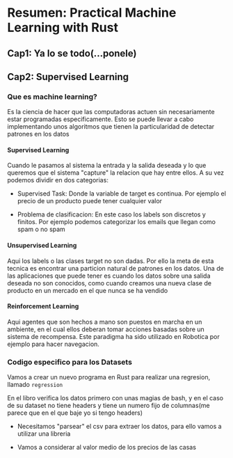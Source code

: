 # Resumen: Practical Machine Learning with Rust

## Cap1: Ya lo se todo(...ponele)

## Cap2: Supervised Learning

### Que es machine learning?

Es la ciencia de hacer que las computadoras actuen sin necesariamente estar
programadas especificamente. Esto se puede llevar a cabo implementando unos
algoritmos que tienen la particularidad de detectar patrones en los datos

#### Supervised Learning

Cuando le pasamos al sistema la entrada y la salida deseada y lo que queremos
que el sistema "capture" la relacion que hay entre ellos. A su vez podemos
dividir en dos categorias:

 - Supervised Task: Donde la variable de target es continua. Por ejemplo el
   precio de un producto puede tener cualquier valor

 - Problema de clasificacion: En este caso los labels son discretos y finitos.
   Por ejemplo podemos categorizar los emails que llegan como spam o no spam


#### Unsupervised Learning

Aqui los labels o las clases target no son dadas. Por ello la meta de esta
tecnica es encontrar una particion natural de patrones en los datos. Una de las
aplicaciones que puede tener es cuando los datos sobre una salida deseada no son
conocidos, como cuando creamos una nueva clase de producto en un mercado en el
que nunca se ha vendido


#### Reinforcement Learning

Aqui agentes que son hechos a mano son puestos en marcha en un ambiente, en el
cual ellos deberan tomar acciones basadas sobre un sistema de recompensa. Este
paradigma ha sido utilizado en Robotica por ejemplo para hacer navegacion.


### Codigo especifico para los Datasets

Vamos a crear un nuevo programa en Rust para realizar una regresion, llamado
`regression`

En el libro verifica los datos primero con unas magias de bash, y en el caso de
su dataset no tiene headers y tiene un numero fijo de columnas(me parece que en
el que baje yo si tengo headers)

 - Necesitamos "parsear" el csv para extraer los datos, para ello vamos a
   utilizar una libreria

 - Vamos a considerar al valor medio de los precios de las casas


